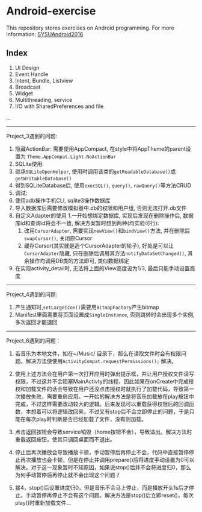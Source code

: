 # Android-exercise

This repository stores exercises on Android programming.
For more information: [SYSUAndroid2016](https://github.com/WideLee/SYSUAndroid2016)

## Index

1. UI Design
2. Event Handle
3. Intent, Bundle, Listview
4. Broadcast
5. Widget
6. Multithreading, service
7. I/O with SharedPreferences and file

...

---

Project_3遇到的问题:

1. 隐藏ActionBar: 需要使用AppCompact, 在style中将AppTheme的parent设置为 `Theme.AppCompat.Light.NoActionBar`
2. SQLite使用: 
  1. 继承`SQLiteOpenHelper`, 使用时调用该类的`getReadableDatabase()`或`getWritableDatabase()`
  2. 得到SQLiteDatabase后, 使用`execSQL()`, `query()`, `rawQuery()`等方法CRUD
3. 调试:
  1. 使用adb操作手机CLI, sqlite3操作数据库
  2. 导入数据库后需要修改模拟器中.db的权限和用户组, 否则无法打开.db文件
4. 自定义Adapter的使用
  1.一开始想绑定数据库, 实现后发现在删除操作后, 数据库id和查询id将会不一致, 解决方案暂时想到两种(均实验可行):
    1. 改用`CursorAdapter`, 需要实现`newView()`和`bindView()`方法, 并在删除后`swapCursor()`, 关闭原Cursor
    2. 缓存Cursor(其实就是造个CursorAdapter的轮子), 好处是可以让`CursorAdapter`隐藏, 只在删除后调用其方法`notifyDataSetChanged()`, 其余操作均调用DB类的方法即可, 类似数据绑定
5. 在实现activity_detail时, 无法将上面的View高度设为1/3, 最后只能手动设置高度

---

Project_4遇到的问题:

1. 产生通知时,`setLargeIcon()`需要用`BitmapFactory`产生bitmap
2. Manifest里面需要将页面设置成`SingleInstance`, 否则跳转时会出现多个实例, 多次返回才能退回

---

Project_6遇到的问题：

1. 若音乐为本地文件，如在~/Music/ 目录下，那么在读取文件时会有权限问题。解决方法使使用`ActivityCompat.requestPermissions();` 解决。

2. 使用上述方法会在用户第一次打开应用时弹出提示框，并让用户授权文件读写权限，不过这并不会阻塞MainActivty的线程，因此如果在onCreate中完成授权和加载文件的话会导致在用户还没点击授权时就执行了加载代码，导致第一次播放失败，需要重启应用。一开始的解决方法是将音乐加载放在play按钮中完成，不过这样需要改动较大的逻辑。后来发现可以重载获得权限后的回调函数，本想着可以将逻辑改回来，不过又有stop后不会立即停止的问题，于是只能在每次play时判断是否已经加载了文件，没有则加载。

3. 点击返回按钮会导致service销毁（home按钮不会），导致溢出。解决方法时重载返回按钮，使其只调回桌面而不退出。

4. 停止后再次播放会导致播放卡顿，手动暂停后再停止不会，代码中直接暂停停止再次播放也会卡顿，但是在停止并调用prepare()后将进度手动设置为0可以解决。对于这一现象暂时不知原因，如果说stop()后并不会将进度归0，那么为何手动暂停后再停止就不会出现这个问题？

5. 接4，stop()后设置进度归0，但是音乐不会马上停止，而是播放开头1s后才停止。手动暂停再停止不会有这个问题。解决方法是stop()后立即reset()，每次play()时重新加载文件...
